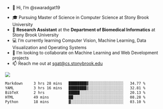 - 👋 Hi, I’m @swaradgat19
<!-- - 👀 I’m interested in  -->
- 🎓 Pursuing Master of Science in Computer Science at Stony Brook University
- :microscope: **Research Assistant** at the **Department of Biomedical Informatics** at Stony Brook University 
- 💻 I’m currently learning Computer Vision, Machine Learning, Data Visualization and Operating Systems
- 💞️ I’m looking to collaborate on Machine Learning and Web Development projects 
- 📫 Reach me out at sgat@cs.stonybrook.edu

![](https://komarev.com/ghpvc/?username=your-github-username&color=green)

<!--START_SECTION:waka-->

```txt
Markdown     3 hrs 28 mins   ████████▓░░░░░░░░░░░░░░░░   34.77 %
YAML         3 hrs 16 mins   ████████▒░░░░░░░░░░░░░░░░   32.81 %
BibTeX       2 hrs           █████░░░░░░░░░░░░░░░░░░░░   20.13 %
HTML         49 mins         ██░░░░░░░░░░░░░░░░░░░░░░░   08.28 %
Python       18 mins         ▓░░░░░░░░░░░░░░░░░░░░░░░░   03.10 %
```

<!--END_SECTION:waka-->

<!---
swaradgat19/swaradgat19 is a ✨ special ✨ repository because its `README.md` (this file) appears on your GitHub profile.
You can click the Preview link to take a look at your changes.
--->
